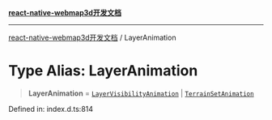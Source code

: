 [**react-native-webmap3d开发文档**](../README.md)

***

[react-native-webmap3d开发文档](../globals.md) / LayerAnimation

# Type Alias: LayerAnimation

> **LayerAnimation** = [`LayerVisibilityAnimation`](../interfaces/LayerVisibilityAnimation.md) \| [`TerrainSetAnimation`](../interfaces/TerrainSetAnimation.md)

Defined in: index.d.ts:814
